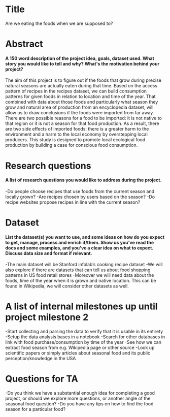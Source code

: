 # Title
Are we eating the foods when we are supposed to?
 
# Abstract
#### A 150 word description of the project idea, goals, dataset used. What story you would like to tell and why? What's the motivation behind your project?
 
The aim of this project is to figure out if the foods that grow during precise natural seasons are actually eaten during that time. Based on the access pattern of recipes in the recipes dataset, we can build consumption patterns for given foods in relation to location and time of the year. That combined with data about those foods and particularly what season they grow and natural area of production from an encyclopedia dataset, will allow us to draw conclusions if the foods were imported from far away. There are two possible reasons for a food to be imported: it is not native to that region or it is not a season for that food production. As a result, there are two side effects of imported foods: there is a greater harm to the environment and a harm to the local economy by overstepping local producers. This study is designed to promote local ecological food production by building a case for conscious food consumption.
 
 
# Research questions
#### A list of research questions you would like to address during the project. 
 
-Do people choose recipes that use foods from the current season and locally grown?
-Are recipes chosen by users based on the season?
-Do recipe websites propose recipes in line with the current season?
 
# Dataset
#### List the dataset(s) you want to use, and some ideas on how do you expect to get, manage, process and enrich it/them. Show us you've read the docs and some examples, and you've a clear idea on what to expect. Discuss data size and format if relevant.
 
-The main dataset will be Stanford infolab’s cooking recipe dataset
-We will also explore if there are datasets that can tell us about food shopping patterns in US food retail stores
-Moreover we will need data about the foods, time of the year when it is grown and native location. This can be found in Wikipedia, we will consider other datasets as well.
 
 
# A list of internal milestones up until project milestone 2
-Start collecting and parsing the data to verify that it is usable in its entirety
-Setup the data analysis bases in a notebook
-Search for other databases in link with food purchase/consumption by time of the year
-See how we can extract food season from e.g. Wikipedia page or other source
-Look up scientific papers or simply articles about seasonal food and its public perception/knowledge in the USA
 
 
 
# Questions for TA
-Do you think we have a substantial enough idea for completing a good project, or should we explore more questions, or another angle of the seasonal food question?
-Do you have any tips on how to find the food season for a particular food?
